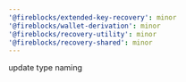 ```yaml
---
'@fireblocks/extended-key-recovery': minor
'@fireblocks/wallet-derivation': minor
'@fireblocks/recovery-utility': minor
'@fireblocks/recovery-shared': minor
---
```


update type naming
